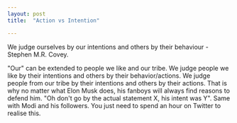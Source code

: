 ```yaml
---
layout: post
title:  "Action vs Intention"

---
```


We judge ourselves by our intentions and others by their behaviour - Stephen M.R. Covey.

"Our" can be extended to people we like and our tribe. We judge people we like by their intentions and others by their behavior/actions. We judge people from our tribe by their intentions and others by their actions. That is why no matter what Elon Musk does, his fanboys will always find reasons to defend him. "Oh don't go by the actual statement X, his intent was Y". Same with Modi and his followers. You just need to spend an hour on Twitter to realise this.

